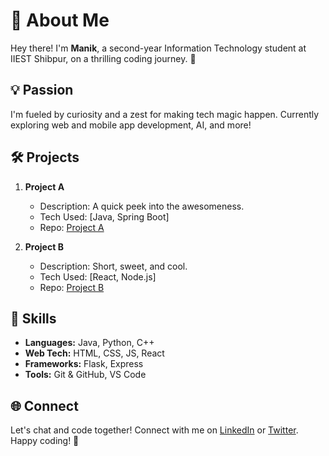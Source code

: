 # 👋 About Me

Hey there! I'm **Manik**, a second-year Information Technology student at IIEST Shibpur, on a thrilling coding journey. 🚀

## 💡 Passion

I'm fueled by curiosity and a zest for making tech magic happen. Currently exploring web and mobile app development, AI, and more!

## 🛠️ Projects

1. **Project A**
   - Description: A quick peek into the awesomeness.
   - Tech Used: [Java, Spring Boot]
   - Repo: [Project A](link)

2. **Project B**
   - Description: Short, sweet, and cool.
   - Tech Used: [React, Node.js]
   - Repo: [Project B](link)

## 🔧 Skills

- **Languages:** Java, Python, C++
- **Web Tech:** HTML, CSS, JS, React
- **Frameworks:** Flask, Express
- **Tools:** Git & GitHub, VS Code

## 🌐 Connect

Let's chat and code together! Connect with me on [LinkedIn](your_linkedin) or [Twitter](your_twitter). Happy coding! 🚀
